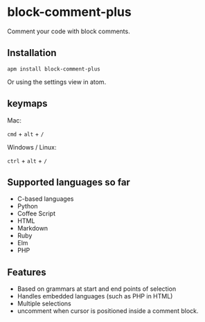 # block-comment-plus

Comment your code with block comments.

## Installation

```
apm install block-comment-plus
```

Or using the settings view in atom.

## keymaps

Mac:

`cmd` + `alt` + `/`

Windows / Linux:

`ctrl` + `alt` + `/`

## Supported languages so far

- C-based languages
- Python
- Coffee Script
- HTML
- Markdown
- Ruby
- Elm
- PHP

## Features
- Based on grammars at start and end points of selection
- Handles embedded languages (such as PHP in HTML)
- Multiple selections
- uncomment when cursor is positioned inside a comment block.
